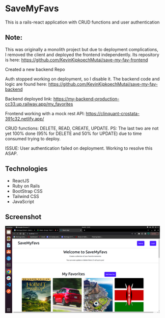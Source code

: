 # SaveMyFavs
This is a rails-react application with CRUD functions and user authentication

## Note:
This was originally a monolith project but due to deployment complications, I removed the client and deployed the frontend independently. Its repository is here: 
https://github.com/KevinKipkoechMutai/save-my-fav-frontend 

Created a new backend Repo

Auth stopped working on deployment, so I disable it. The backend code and logic are found here: https://github.com/KevinKipkoechMutai/save-my-fav-backend

Backend deployed link:
https://my-backend-production-cc33.up.railway.app/my_favorites

Frontend working with a mock rest API: 
https://clinquant-crostata-391c32.netlify.app/


CRUD functions: DELETE, READ, CREATE, UPDATE. PS: The last two are not yet 100% done (95% for DELETE and 50% for UPDATE) due to time consumed trying to deploy.

ISSUE: User authentication failed on deployment. Working to resolve this ASAP.

## Technologies
- ReactJS
- Ruby on Rails
- BootStrap CSS
- Tailwind CSS
- JavaScript



## Screenshot

![screenshot](./Screenshot%20from%202022-12-08%2012-05-08.png)


